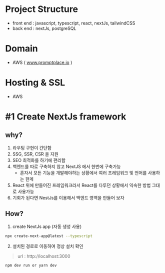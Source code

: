 # Project Structure

- front end : javascript, typescript, react, nextJs, tailwindCSS
- back end : nextJs, postgreSQL

# Domain 
- AWS ( www.promptplace.io )

# Hosting & SSL
-  AWS


# #1 Create NextJs framework
## why?
1. 라우팅 구현이 간단함
2. SSG, SSR, CSR 을 지원
3. SEO 최적화를 하기에 편리함
4. 백엔드를 따로 구축하지 않고 NextJS 에서 한번에 구축가능
	- 혼자서 모든 기능을 개발해야하는 상황에서 여러 프레임워크 및 언어를 사용하는 한계
5. React 위에 만들어진 프레임워크라서 React를 다루던 상황에서 익숙한 방법 그대로 사용가능
6. 기회가 된다면 NestJs를 이용해서 백엔드 영역을 만들어 보자


## How?
1. create NextJs app (자동 생성 사용)
```bash
npx create-next-app@latest --typescript
```

2. 설치된 경로로 이동하여 정상 설치 확인
> url : http://localhost:3000
```bash
npm dev run or yarn dev
```